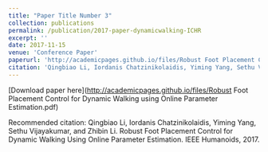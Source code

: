 ```yaml
---
title: "Paper Title Number 3"
collection: publications
permalink: /publication/2017-paper-dynamicwalking-ICHR
excerpt: ''
date: 2017-11-15
venue: 'Conference Paper'
paperurl: 'http://academicpages.github.io/files/Robust Foot Placement Control for Dynamic Walking using Online Parameter Estimation.pdf'
citation: 'Qingbiao Li, Iordanis Chatzinikolaidis, Yiming Yang, Sethu Vijayakumar, and Zhibin Li. Robust Foot Placement Control for Dynamic Walking Using Online Parameter Estimation. IEEE Humanoids, 2017.'
---
```


[Download paper here](http://academicpages.github.io/files/Robust Foot Placement Control for Dynamic Walking using Online Parameter Estimation.pdf)

Recommended citation: Qingbiao Li, Iordanis Chatzinikolaidis, Yiming Yang, Sethu Vijayakumar, and Zhibin Li. Robust Foot Placement Control for Dynamic Walking Using Online Parameter Estimation. IEEE Humanoids, 2017.